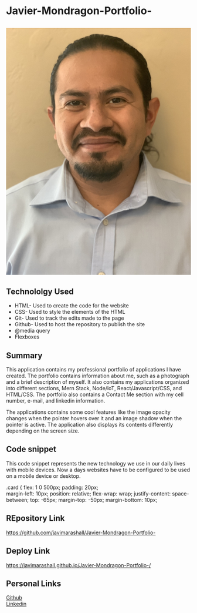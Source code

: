 # Javier-Mondragon-Portfolio-

##
![Site](./assets/images/my-photo.jpg)

## Technololgy Used
- HTML- Used to create the code for the website
- CSS- Used to style the elements of the HTML
- Git- Used to track the edits made to the page
- Github- Used to host the repository to publish the site
- @media query
- Flexboxes 

## Summary
This application contains my professional portfolio of applications I have created. The portfolio contains information about me, such as a photograph and a brief description of myself. It also contains my applications organized into different sections, Mern Stack, Node/loT, React/Javascript/CSS, and HTML/CSS. The portfolio also contains a Contact Me section with my cell number, e-mail, and linkedin information.

The applications contains some cool features like the image opacity changes when the pointer hovers over it and an image shadow when the pointer is active. The application also displays its contents differently depending on the screen size.

## Code snippet
This code snippet represents the new technology we use in our daily lives with mobile devices. Now a days websites have to be configured to be used on a mobile device or desktop.

.card {
    flex: 1 0 500px;
    padding: 20px;    
    margin-left: 10px;
    position: relative;
    flex-wrap: wrap;
    justify-content: space-between;
    top: -65px; 
    margin-top: -50px;
    margin-bottom: 10px;

## REpository Link
https://github.com/javimarashall/Javier-Mondragon-Portfolio-

## Deploy Link
https://javimarashall.github.io/Javier-Mondragon-Portfolio-/

## Personal Links
[Github](https://github.com/javimarashall)<br>
[Linkedin](https://www.linkedin.com/in/javier-mondragon-7b471719b/)